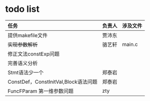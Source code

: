 # todo list

| 任务 | 负责人 | 涉及文件 |
|:-----|:-----| ------ |
| 提供makefile文件 | 贾沛东 | |
| ~~实现参数解析~~ | 骆艺轩 | main.c |
| 修正文法constExp问题| | |
| 完善语义分析 | | |
| Stmt语法少一个|郑泰岩| |
| ConstDef，ConstInitVal,Block语法问题|郑泰岩| |
| FuncFParam 第一维参数问题| zty|